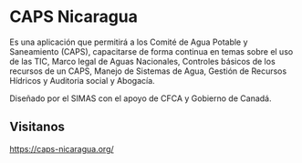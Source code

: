 # CAPS Nicaragua

Es una aplicación que permitirá a los Comité de Agua Potable y Saneamiento (CAPS), capacitarse de forma continua en temas sobre el uso de las TIC, Marco legal de Aguas Nacionales, Controles básicos de los recursos de un CAPS, Manejo de Sistemas de Agua, Gestión de Recursos Hídricos y Auditoria social y Abogacía.

Diseñado por el SIMAS con el apoyo de CFCA y Gobierno de Canadá.

## Visitanos

https://caps-nicaragua.org/




